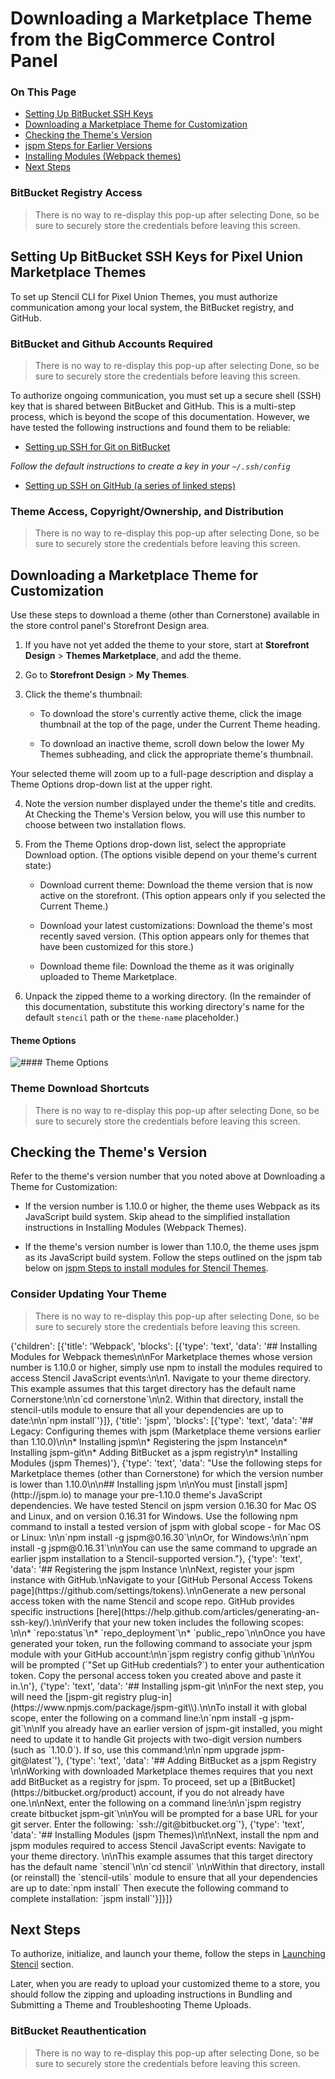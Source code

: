 <h1>Downloading a Marketplace Theme from the BigCommerce Control Panel</h1>

<div class="otp" id="no-index">
	<h3> On This Page </h3>
	<ul>
    <li><a href="#downloading_setting-up-bitbucket">Setting Up BitBucket SSH Keys</a></li>
    <li><a href="#downloading_downloading-a-marketplace-theme">Downloading a Marketplace Theme for Customization</a></li>
    <li><a href="#downloading_checking-themes-version">Checking the Theme's Version</a></li>
    <li><a href="#downloading_jspm-steps">jspm Steps for Earlier Versions</a></li>
    <li><a href="#downloading_installing-modules">Installing Modules (Webpack themes)</a></li>
    <li><a href="#downloading_next-steps">Next Steps</a></li>
    </ul>
</div>

<div class="HubBlock--callout">
<div class="CalloutBlock--warning">
<div class="HubBlock-content">
    
<!-- theme: warning -->

### BitBucket Registry Access
> There is no way to re-display this pop-up after selecting Done, so be sure to securely store the credentials before leaving this screen.

</div>
</div>
</div>

<a href='#downloading_setting-up-bitbucket' aria-hidden='true' class='block-anchor'  id='downloading_setting-up-bitbucket'><i aria-hidden='true' class='linkify icon'></i></a>

## Setting Up BitBucket SSH Keys for Pixel Union Marketplace Themes 

To set up Stencil CLI for Pixel Union Themes, you must authorize communication among your local system, the BitBucket registry, and GitHub.

<div class="HubBlock--callout">
<div class="CalloutBlock--warning">
<div class="HubBlock-content">
    
<!-- theme: warning -->

### BitBucket and Github Accounts Required
> There is no way to re-display this pop-up after selecting Done, so be sure to securely store the credentials before leaving this screen.

</div>
</div>
</div>

To authorize ongoing communication, you must set up a secure shell (SSH) key that is shared between BitBucket and GitHub. This is a multi-step process, which is beyond the scope of this documentation. However, we have tested the following instructions and found them to be reliable:

* [Setting up SSH for Git on BitBucket](
https://confluence.atlassian.com/bitbucket/set-up-ssh-for-git-728138079.html)

_Follow the default instructions to create a key in your `~/.ssh/config`_

* [Setting up SSH on GitHub (a series of linked steps)](
https://help.github.com/articles/connecting-to-github-with-ssh/)



<div class="HubBlock--callout">
<div class="CalloutBlock--">
<div class="HubBlock-content">
    
<!-- theme:  -->

###  Theme Access, Copyright/Ownership, and Distribution
> There is no way to re-display this pop-up after selecting Done, so be sure to securely store the credentials before leaving this screen.

</div>
</div>
</div>

<a href='#downloading_downloading-a-marketplace-theme' aria-hidden='true' class='block-anchor'  id='downloading_downloading-a-marketplace-theme'><i aria-hidden='true' class='linkify icon'></i></a>

## Downloading a Marketplace Theme for Customization

Use these steps to download a theme (other than Cornerstone) available in the store control panel's Storefront Design area. 

1. If you have not yet added the theme to your store, start at **Storefront Design** > **Themes Marketplace**, and add the theme.

2. Go to **Storefront Design** > **My Themes**.

3. Click the theme's thumbnail:
	 
	* To download the store's currently active theme, click the image thumbnail at the top of the page, under the Current Theme heading.
	
	* To download an inactive theme, scroll down below the lower My Themes subheading, and click the appropriate theme's thumbnail.

Your selected theme will zoom up to a full-page description and display a Theme Options drop-down list at the upper right.

4. Note the version number displayed under the theme's title and credits. At Checking the Theme's Version below, you will use this number to choose between two installation flows.

5. From the Theme Options drop-down list, select the appropriate Download option. (The options visible depend on your theme's current state:)

	* Download current theme: Download the theme version that is now active on the storefront. (This option appears only if you selected the Current Theme.)

	* Download your latest customizations: Download the theme's most recently saved version. (This option appears only for themes that have been customized for this store.)

	* Download theme file: Download the theme as it was originally uploaded to Theme Marketplace. 

6. Unpack the zipped theme to a working directory.
(In the remainder of this documentation, substitute this working directory's name for the default `stencil` path or the `theme-name` placeholder.)

<!--
    title: #### Theme Options

    data: //s3.amazonaws.com/user-content.stoplight.io/6116/1538543505088
-->

#### Theme Options
![#### Theme Options
](//s3.amazonaws.com/user-content.stoplight.io/6116/1538543505088 "#### Theme Options
")

<div class="HubBlock--callout">
<div class="CalloutBlock--">
<div class="HubBlock-content">
    
<!-- theme:  -->

### Theme Download Shortcuts
> There is no way to re-display this pop-up after selecting Done, so be sure to securely store the credentials before leaving this screen.

</div>
</div>
</div>

<a href='#downloading_checking-themes-version' aria-hidden='true' class='block-anchor'  id='downloading_checking-themes-version'><i aria-hidden='true' class='linkify icon'></i></a>

## Checking the Theme's Version

Refer to the theme's version number that you noted above at Downloading a Theme for Customization:

* If the version number is 1.10.0 or higher, the theme uses Webpack as its JavaScript build system. Skip ahead to the simplified installation instructions in Installing Modules (Webpack Themes).

* If the theme's version number is lower than 1.10.0, the theme uses jspm as its JavaScript build system. Follow the steps outlined on the jspm tab below on [jspm Steps to install modules for Stencil Themes](#downloading_checking-modules).


<div class="HubBlock--callout">
<div class="CalloutBlock--warning">
<div class="HubBlock-content">
    
<!-- theme: warning -->

### Consider Updating Your Theme
> There is no way to re-display this pop-up after selecting Done, so be sure to securely store the credentials before leaving this screen.

</div>
</div>
</div>

<a href='#downloading_checking-modules' aria-hidden='true' class='block-anchor'  id='downloading_checking-modules'><i aria-hidden='true' class='linkify icon'></i></a>

<div class="tab-block">
    {'children': [{'title': 'Webpack', 'blocks': [{'type': 'text', 'data': '## Installing Modules for Webpack themes\n\nFor Marketplace themes whose version number is 1.10.0 or higher, simply use npm to install the modules required to access Stencil JavaScript events:\n\n1. Navigate to your theme directory. This example assumes that this target directory has the default name Cornerstone:\n\n`cd cornerstone`\n\n2. Within that directory, install the stencil-utils module to ensure that all your dependencies are up to date:\n\n`npm install`'}]}, {'title': 'jspm', 'blocks': [{'type': 'text', 'data': '## Legacy: Configuring themes with jspm (Marketplace theme versions earlier than 1.10.0)\n\n* Installing jspm\n* Registering the jspm Instance\n* Installing jspm-git\n* Adding BitBucket as a jspm registry\n* Installing Modules (jspm Themes)'}, {'type': 'text', 'data': "Use the following steps for Marketplace themes (other than Cornerstone) for which the version number is lower than 1.10.0\n\n## Installing jspm \n\nYou must [install jspm](http://jspm.io) to manage your pre-1.10.0 theme's JavaScript dependencies. We have tested Stencil on jspm version 0.16.30 for Mac OS and Linux, and on version 0.16.31 for Windows. Use the following npm command to install a tested version of jspm with global scope - for Mac OS or Linux: \n\n`npm install -g jspm@0.16.30`\n\nOr, for Windows:\n\n`npm install -g jspm@0.16.31`\n\nYou can use the same command to upgrade an earlier jspm installation to a Stencil-supported version."}, {'type': 'text', 'data': '## Registering the jspm Instance \n\nNext, register your jspm instance with GitHub.\nNavigate to your [GitHub Personal Access Tokens page](https://github.com/settings/tokens).\n\nGenerate a new personal access token with the name Stencil and scope repo. GitHub provides specific instructions [here](https://help.github.com/articles/generating-an-ssh-key/).\n\nVerify that your new token includes the following scopes: \n\n* `repo:status`\n* `repo_deployment`\n* `public_repo`\n\nOnce you have generated your token, run the following command to associate your jspm module with your GitHub account:\n\n`jspm registry config github`\n\nYou will be prompted (`"Set up GitHub credentials?`) to enter your authentication token. Copy the personal access token you created above and paste it in.\n'}, {'type': 'text', 'data': '## Installing jspm-git \n\nFor the next step, you will need the [jspm-git registry plug-in](https://www.npmjs.com/package/jspm-git\\).\n\nTo install it with global scope, enter the following on a command line:\n`npm install -g jspm-git`\n\nIf you already have an earlier version of jspm-git installed, you might need to update it to handle Git projects with two-digit version numbers (such as `1.10.0`). If so, use this command:\n\n`npm upgrade jspm-git@latest`'}, {'type': 'text', 'data': '## Adding BitBucket as a jspm Registry \n\nWorking with downloaded Marketplace themes requires that you next add BitBucket as a registry for jspm. To proceed, set up a [BitBucket](https://bitbucket.org/product) account, if you do not already have one.\n\nNext, enter the following on a command line:\n\n`jspm registry create bitbucket jspm-git`\n\nYou will be prompted for a base URL for your git server. Enter the following: `ssh://git@bitbucket.org`'}, {'type': 'text', 'data': '## Installing Modules (jspm Themes)\n\t\nNext, install the npm and jspm modules required to access Stencil JavaScript events: Navigate to your theme directory. \n\nThis example assumes that this target directory has the default name `stencil`\n\n`cd stencil` \n\nWithin that directory, install (or reinstall) the `stencil-utils` module to ensure that all your dependencies are up to date:`npm install` Then execute the following command to complete installation: `jspm install`'}]}]}
</div>

<a href='#downloading_next-steps' aria-hidden='true' class='block-anchor'  id='downloading_next-steps'><i aria-hidden='true' class='linkify icon'></i></a>

## Next Steps

To authorize, initialize, and launch your theme, follow the steps in [Launching Stencil](/stencil-docs/getting-started/launching-stencil) section.

Later, when you are ready to upload your customized theme to a store, you should follow the zipping and uploading instructions in Bundling and Submitting a Theme and Troubleshooting Theme Uploads.


<div class="HubBlock--callout">
<div class="CalloutBlock--warning">
<div class="HubBlock-content">
    
<!-- theme: warning -->

### BitBucket Reauthentication 
> There is no way to re-display this pop-up after selecting Done, so be sure to securely store the credentials before leaving this screen.

</div>
</div>
</div>


